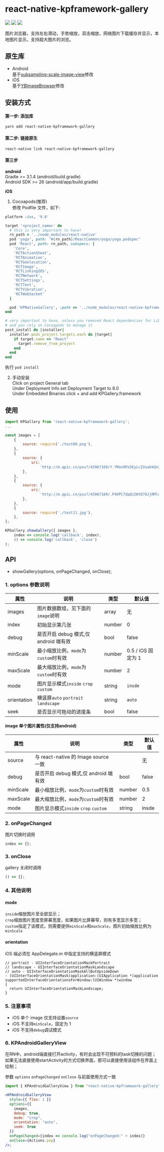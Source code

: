# react-native-kpframework-gallery

[![](https://img.shields.io/npm/v/react-native-kpframework-gallery.svg?style=flat-square)](https://www.npmjs.com/package/react-native-kpframework-gallery)
[![](https://img.shields.io/npm/dm/react-native-kpframework-gallery.svg?style=flat-square)](https://www.npmjs.com/package/react-native-kpframework-gallery)
[![](https://img.shields.io/github/license/xuwaer/KPFrameworkRN.svg?style=flat-square)](https://github.com/xuwaer/KPFrameworkRN/blob/master/LICENSE)

图片浏览器，支持左右滑动，手势缩放，双击缩放，网络图片下载缓存并显示，本地图片显示。支持超大图片的浏览。

## 原生库

- Android  
  基于[subsampling-scale-image-view](https://github.com/davemorrissey/subsampling-scale-image-view)修改
- iOS  
  基于[YBImageBrowser](https://github.com/indulgeIn/YBImageBrowser)修改

## 安装方式

#### 第一步: 添加库

```
yarn add react-native-kpframework-gallery
```

#### 第二步: 链接原生

```
react-native link react-native-kpframework-gallery
```

#### 第三步

**android**  
Gradle >= 3.1.4 (android/build.gradle)  
Android SDK >= 26 (android/app/build.gradle)

**iOS**

1. Cocoapods(推荐)  
   修改 Podfile 文件，如下:

```ruby
platform :ios, '9.0'

target '<project_name>' do
  # this is very important to have!
  rn_path = '../node_modules/react-native'
  pod 'yoga', path: "#{rn_path}/ReactCommon/yoga/yoga.podspec"
  pod 'React', path: rn_path, subspecs: [
    'Core',
    'RCTActionSheet',
    'RCTAnimation',
    'RCTGeolocation',
    'RCTImage',
    'RCTLinkingIOS',
    'RCTNetwork',
    'RCTSettings',
    'RCTText',
    'RCTVibration',
    'RCTWebSocket'
  ]

  pod 'KPNativeGallery', :path => '../node_modules/react-native-kpframework-gallery'
end

# very important to have, unless you removed React dependencies for Libraries
# and you rely on Cocoapods to manage it
post_install do |installer|
  installer.pods_project.targets.each do |target|
    if target.name == "React"
      target.remove_from_project
    end
  end
end
```

执行 `pod install`

2. 手动安装  
   Click on project General tab  
   Under Deployment Info set Deployment Target to 8.0  
   Under Embedded Binaries click + and add KPGallery.framework

## 使用

```jsx
import KPGallery from 'react-native-kpframework-gallery';
...

const images = [
    {
        source: require('./test00.png'),
    },
    {
        source: {
            uri:
                'http://m.qpic.cn/psu?/43967169/Y.YMon9Po5EyLcZVxakkQnZn0y.O5dEjvtvA0bKXv9A!/b/YfBXWBFokwAAYrBHfRI4VAAA&a=29&b=31&bo=ngKEAQAAAAABEC4!&rf=viewer_4',
        },
    },
    {
        source: {
            uri:
                'http://m.qpic.cn/psu?/43967169/.P4OPC7dpQi5WtD7AJjRMloPZJIM4w.5wSJ7wCiLFjM!/b/Yf.ZShHKVAAAYsfQfhK4VAAA&a=29&b=31&bo=AAKOAQAAAAABELo!&rf=viewer_4',
        },
    },
    {
        source: require('./test11.jpg'),
    },
];

KPGallery.showGallery({ images },
    index => console.log('callback', index),
    () => console.log('callback', 'close')
);

```

## API

- showGallery(options, onPageChanged, onClose);

### 1. options 参数说明

| 属性        | 说明                                  | 类型   | 默认值             |
| ----------- | ------------------------------------- | ------ | ------------------ |
| images      | 图片数据数组，见下面的`image`说明     | array  | 无                 |
| index       | 初始显示第几张                        | number | 0                  |
| debug       | 是否开启 debug 模式,仅 android 端有效 | bool   | false              |
| minScale    | 最小缩放比例，`mode`为`custom`时有效  | number | 0.5 / iOS 固定为 1 |
| maxScale    | 最大缩放比例，`mode`为`custom`时有效  | number | 2                  |
| mode        | 图片显示模式`inside` `crop` `custom`  | string | `insde`            |
| orientation | 横竖屏`auto` `portrait` `landscape`   | string | `auto`             |
| seek        | 是否显示可拖动的进度条                | bool   | false              |

#### image 单个图片属性(仅支持**android**)

| 属性     | 说明                                  | 类型   | 默认值 |
| -------- | ------------------------------------- | ------ | ------ |
| source   | 与 react-native 的 Image source 一致  |        | 无     |
| debug    | 是否开启 debug 模式,仅 android 端有效 | bool   | false  |
| minScale | 最小缩放比例，`mode`为`custom`时有效  | number | 0.5    |
| maxScale | 最大缩放比例，`mode`为`custom`时有效  | number | 2      |
| mode     | 图片显示模式`inside` `crop` `custom`  | string | insde  |

### 2. onPageChanged

图片切换时调用

```jsx
index => {};
```

### 3. onClose

gallery 关闭时调用

```jsx
() => {};
```

### 4. 其他说明

#### mode

`inside`缩放图片至全部显示；  
`crop`缩放图片宽度至屏幕宽度，如果图片比屏幕窄，则有多宽显示多宽；  
`custom`指定了该模式，则需要提供`minScale`和`maxScale`，图片初始缩放比例为`minScale`

#### orientation

iOS 端必须在 AppDelegate.m 中指定支持的横竖屏模式

```objc
// portrait - UIInterfaceOrientationMaskPortrait
// landscape - UIInterfaceOrientationMaskLandscape
// auto - UIInterfaceOrientationMaskAllButUpsideDown
- (UIInterfaceOrientationMask)application:(UIApplication *)application supportedInterfaceOrientationsForWindow:(UIWindow *)window
{
  return UIInterfaceOrientationMaskLandscape;
}
```

### 5. 注意事项

- iOS 单个 image 仅支持设置`source`
- iOS 不支持`minScale`，固定为 1
- iOS 不支持`debug`调试模式

   
### 6. KPAndroidGalleryView  
在RN中，android端直接打开activity，有时会出现不可预料的task切换的问题； 如果无法直接使用startActivity的方式切换界面，那可以直接使用该组件在界面上绘制；
  
参数 `options` `onPageChanged` `onClose` 与前面使用方式一致  
  
```jsx
import { KPAndroidGalleryView } from "react-native-kpframework-gallery";

<KPAndroidGalleryView
  style={{ flex: 1 }}
  options={{
    images,
    debug: true,
    mode: "crop",
    orientation: "auto",
    seek: true
  }}
  onPageChanged={index => console.log("onPageChanged:" + index)}
  onClose={Actions.pop}
/>;
```